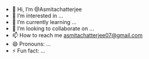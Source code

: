 - 👋 Hi, I’m @Asmitachatterjee
- 👀 I’m interested in ...
- 🌱 I’m currently learning ...
- 💞️ I’m looking to collaborate on ...
- 📫 How to reach me asmitachatterjee07@gmail.com
- 😄 Pronouns: ...
- ⚡ Fun fact: ...

<!---
Asmitachatterjee/Asmitachatterjee is a ✨ special ✨ repository because its `README.md` (this file) appears on your GitHub profile.
You can click the Preview link to take a look at your changes.
--->
